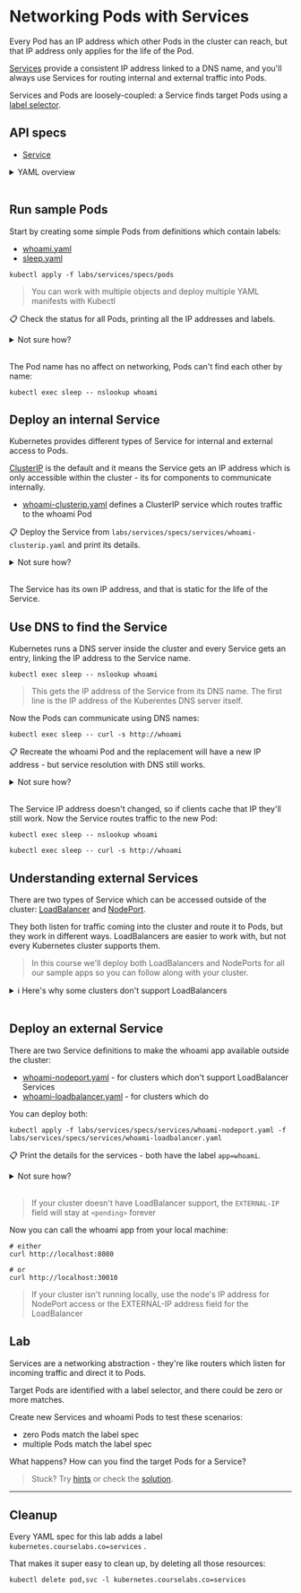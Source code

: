# Networking Pods with Services

Every Pod has an IP address which other Pods in the cluster can reach, but that IP address only applies for the life of the Pod.

[Services](https://kubernetes.io/docs/concepts/services-networking/service/) provide a consistent IP address linked to a DNS name, and you'll always use Services for routing internal and external traffic into Pods.

Services and Pods are loosely-coupled: a Service finds target Pods using a [label selector](https://kubernetes.io/docs/concepts/overview/working-with-objects/labels/).

## API specs

- [Service](https://kubernetes.io/docs/reference/generated/kubernetes-api/v1.20/#service-v1-core)

<details>
  <summary>YAML overview</summary>

Service definitions have the usual metadata. The spec needs to include the network ports and the label selector:

```
apiVersion: v1
kind: Service
metadata:
  name: whoami
spec:
  selector:
    app: whoami
  ports:
    - name: http
      port: 80
      targetPort: 80
```

The ports are where the Service listens, and the label selector can match zero to many Pods.

* `selector` - list of labels to find target Pods
* `ports` - list of ports to listen on
* `name` - port name within Kubernetes
* `port` - port the Service listens on
* `targetPort` - port on the Pod where traffic gets sent

## Pod YAML

Pods need to include matching labels to receive traffic from the Service.

Labels are specified in metadata:

```
apiVersion: v1
kind: Pod
metadata:
  name: whoami
  labels:
    app: whoami
spec:
  # ...
```

> Labels are abitrary key-value pairs. `app`, `component` and `version` are typically used for application Pods.

</details><br/>

## Run sample Pods

Start by creating some simple Pods from definitions which contain labels:

* [whoami.yaml](specs/pods/whoami.yaml)
* [sleep.yaml](specs/pods/sleep.yaml)

```
kubectl apply -f labs/services/specs/pods
```

> You can work with multiple objects and deploy multiple YAML manifests with Kubectl

📋 Check the status for all Pods, printing all the IP addresses and labels.

<details>
  <summary>Not sure how?</summary>

```
kubectl get pods -o wide --show-labels
```

</details><br/>

The Pod name has no affect on networking, Pods can't find each other by name:

```
kubectl exec sleep -- nslookup whoami
```

## Deploy an internal Service

Kubernetes provides different types of Service for internal and external access to Pods. 

[ClusterIP](https://kubernetes.io/docs/concepts/services-networking/connect-applications-service/) is the default and it means the Service gets an IP address which is only accessible within the cluster - its for components to communicate internally.

* [whoami-clusterip.yaml](specs/services/whoami-clusterip.yaml) defines a ClusterIP service which routes traffic to the whoami Pod

📋 Deploy the Service from `labs/services/specs/services/whoami-clusterip.yaml` and print its details.

<details>
  <summary>Not sure how?</summary>

```
kubectl apply -f labs/services/specs/services/whoami-clusterip.yaml
```

Print the details:

```
kubectl get service whoami

kubectl describe svc whoami
```

> The `get` and `describe` commands are the same for all objects; Services have the alias `svc`

</details><br/>

The Service has its own IP address, and that is static for the life of the Service.

## Use DNS to find the Service

Kubernetes runs a DNS server inside the cluster and every Service gets an entry, linking the IP address to the Service name.

```
kubectl exec sleep -- nslookup whoami
```

> This gets the IP address of the Service from its DNS name. The first line is the IP address of the Kuberentes DNS server itself.

Now the Pods can communicate using DNS names:

```
kubectl exec sleep -- curl -s http://whoami
```

📋 Recreate the whoami Pod and the replacement will have a new IP address - but service resolution with DNS still works. 

<details>
  <summary>Not sure how?</summary>

Check the current IP address then delete the Pod:

```
kubectl get pods -o wide -l app=whoami

kubectl delete pods -l app=whoami
```

> You can use label selectors in Kubectl too - labels are a powerful management tool

Create a replacement Pod and check its IP address:

```
kubectl apply -f labs/services/specs/pods

kubectl get pods -o wide -l app=whoami
```

</details><br/>

The Service IP address doesn't changed, so if clients cache that IP they'll still work. Now the Service routes traffic to the new Pod:

```
kubectl exec sleep -- nslookup whoami

kubectl exec sleep -- curl -s http://whoami
```

## Understanding external Services

There are two types of Service which can be accessed outside of the cluster: [LoadBalancer](https://kubernetes.io/docs/tasks/access-application-cluster/create-external-load-balancer/) and [NodePort](https://kubernetes.io/docs/concepts/services-networking/service/#nodeport).

They both listen for traffic coming into the cluster and route it to Pods, but they work in different ways. LoadBalancers are easier to work with, but not every Kubernetes cluster supports them.

> In this course we'll deploy both LoadBalancers and NodePorts for all our sample apps so you can follow along with your cluster.

<details>
  <summary>ℹ Here's why some clusters don't support LoadBalancers</summary>

- LoadBalancer Services integrate with the platform they're running on to get a real IP address. In a managed Kubernetes service in the cloud you'll get a unique public IP address for every Service, integrated with a cloud load balancer to direct traffic to your nodes. In Docker Desktop the IP address will be `localhost`; in k3s it will be a local network address.

- NodePorts don't need any external setup so they work in the same way on all Kubernetes clusters. Every node in the cluster listens on the specified port and forwards traffic to Pods. The external port number must be >= 30000 - a security feature so Kubernetes components don't need to run with elevated privileges on the node. **But** in a managed service you probably won't be able to access individual node IP addresses, so the NodePort might not be accessible.

Platform | LoadBalancer | NodePort 
--- | --- | --- |
Docker Desktop | ✔ | ✔
K3s  | ✔ | ✔
K3d  | 🌓 | ✔
AKS, EKS, GKE etc.  | ✔ | ✔
Kind | ❌ | ✔
Minikube | ❌  |  ✔
Microk8s | ❌  |  ✔
Bare-metal | ❌  |  ✔

> If you don't have LoadBalancer support you can add it with [MetalLB](https://metallb.universe.tf/), but that's not in scope for this course :)

</details><br/>

## Deploy an external Service

There are two Service definitions to make the whoami app available outside the cluster:

* [whoami-nodeport.yaml](specs/services/whoami-nodeport.yaml) - for clusters which don't support LoadBalancer Services 
* [whoami-loadbalancer.yaml](specs/services/whoami-loadbalancer.yaml) - for clusters which do

You can deploy both:

```
kubectl apply -f labs/services/specs/services/whoami-nodeport.yaml -f labs/services/specs/services/whoami-loadbalancer.yaml
```

📋 Print the details for the services - both have the label `app=whoami`.

<details>
  <summary>Not sure how?</summary>

```
kubectl get svc -l app=whoami
```

</details><br/>

> If your cluster doesn't have LoadBalancer support, the `EXTERNAL-IP` field will stay at `<pending>` forever

Now you can call the whoami app from your local machine:

```
# either
curl http://localhost:8080

# or
curl http://localhost:30010
```

> If your cluster isn't running locally, use the node's IP address for NodePort access or the EXTERNAL-IP address field for the LoadBalancer

## Lab

Services are a networking abstraction - they're like routers which listen for incoming traffic and direct it to Pods.

Target Pods are identified with a label selector, and there could be zero or more matches.

Create new Services and whoami Pods to test these scenarios:

* zero Pods match the label spec
* multiple Pods match the label spec

What happens? How can you find the target Pods for a Service?

> Stuck? Try [hints](hints.md) or check the [solution](solution.md).

___
## Cleanup

Every YAML spec for this lab adds a label `kubernetes.courselabs.co=services` .

That makes it super easy to clean up, by deleting all those resources:

```
kubectl delete pod,svc -l kubernetes.courselabs.co=services
```